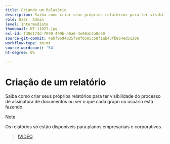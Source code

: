 ```yaml
---
title: Criando um Relatório
description: Saiba como criar seus próprios relatórios para ter visibilidade do processo de assinatura do documento
role: User, Admin
level: Intermediate
thumbnail: KT-11027.jpg
exl-id: f30d174d-7990-499b-a6a6-3e68ab2a8e50
source-git-commit: 4ebf9594025f98f0505c58f1ab43fb864ed51206
workflow-type: tm+mt
source-wordcount: '54'
ht-degree: 0%

---
```


# Criação de um relatório

Saiba como criar seus próprios relatórios para ter visibilidade do processo de assinatura de documentos ou ver o que cada grupo ou usuário está fazendo.

>[!NOTE]
>
>Os relatórios só estão disponíveis para planos empresariais e corporativos.

>[!VIDEO](https://video.tv.adobe.com/v/346754?quality=12&learn=on&hidetitle=true)
